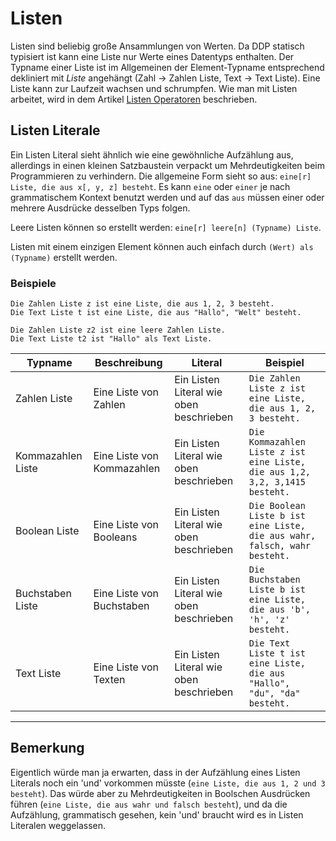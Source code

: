 # Listen

Listen sind beliebig große Ansammlungen von Werten.
Da DDP statisch typisiert ist kann eine Liste nur Werte eines Datentyps enthalten.
Der Typname einer Liste ist im Allgemeinen der Element-Typname entsprechend dekliniert mit *Liste* angehängt (Zahl -> Zahlen Liste, Text -> Text Liste).
Eine Liste kann zur Laufzeit wachsen und schrumpfen.
Wie man mit Listen arbeitet, wird in dem Artikel [Listen Operatoren](?p=Programmierung/Listen/Listen%20Operatoren) beschrieben.

## Listen Literale

Ein Listen Literal sieht ähnlich wie eine gewöhnliche Aufzählung aus, allerdings in einen kleinen Satzbaustein verpackt um Mehrdeutigkeiten beim Programmieren zu verhindern.
Die allgemeine Form sieht so aus: `eine[r] Liste, die aus x[, y, z] besteht`.
Es kann `eine` oder `einer` je nach grammatischem Kontext benutzt werden und auf das `aus` müssen einer oder mehrere
Ausdrücke desselben Typs folgen.

Leere Listen können so erstellt werden: `eine[r] leere[n] (Typname) Liste`.

Listen mit einem einzigen Element können auch einfach durch `(Wert) als (Typname)` erstellt werden.

### Beispiele
```ddp
Die Zahlen Liste z ist eine Liste, die aus 1, 2, 3 besteht.
Die Text Liste t ist eine Liste, die aus "Hallo", "Welt" besteht.

Die Zahlen Liste z2 ist eine leere Zahlen Liste.
Die Text Liste t2 ist "Hallo" als Text Liste.
```

| Typname | Beschreibung | Literal | Beispiel |
| ------- | ------------ | ------- | -------- |
| Zahlen Liste | Eine Liste von Zahlen | Ein Listen Literal wie oben beschrieben | `Die Zahlen Liste z ist eine Liste, die aus 1, 2, 3 besteht.` |
| Kommazahlen Liste | Eine Liste von Kommazahlen | Ein Listen Literal wie oben beschrieben | `Die Kommazahlen Liste z ist eine Liste, die aus 1,2, 3,2, 3,1415 besteht.` | |
| Boolean Liste | Eine Liste von Booleans | Ein Listen Literal wie oben beschrieben | `Die Boolean Liste b ist eine Liste, die aus wahr, falsch, wahr besteht.` |
| Buchstaben Liste | Eine Liste von Buchstaben | Ein Listen Literal wie oben beschrieben | `Die Buchstaben Liste b ist eine Liste, die aus 'b', 'h', 'z' besteht.` |
| Text Liste | Eine Liste von Texten | Ein Listen Literal wie oben beschrieben | `Die Text Liste t ist eine Liste, die aus "Hallo", "du", "da" besteht.` |
***

## Bemerkung

Eigentlich würde man ja erwarten, dass in der Aufzählung eines Listen Literals noch ein 'und' vorkommen müsste (`eine Liste, die aus 1, 2 und 3 besteht`). Das würde aber zu Mehrdeutigkeiten in Boolschen Ausdrücken führen (`eine Liste, die aus wahr und falsch besteht`), und da die Aufzählung, grammatisch gesehen, kein 'und' braucht wird es in Listen Literalen weggelassen.
